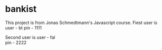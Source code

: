 # bankist

This project is from Jonas Schmedtmann's Javascript course.
Fiest user is
    user - bt
    pin - 1111
   
Second user is
    user - fal  
    pin - 2222
